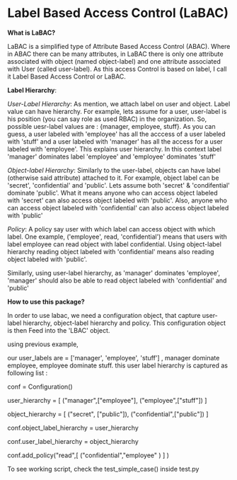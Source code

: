 Label Based Access Control (LaBAC)
=====

**What is LaBAC?**

LaBAC is a simplified type of Attribute Based Access Control (ABAC). Where in ABAC there can be many attributes, in LaBAC there is only one attribute associated with object (named object-label) and one attribute associated with User (called user-label). As this access Control is based on label, I call it Label Based Access Control or LaBAC.

**Label Hierarchy**:

*User-Label Hierarchy*: As mention, we attach label on user and object. Label value can have hierarchy. For example, lets assume for a user, user-label is his position (you can say role as used RBAC) in the organization. So, possible uesr-label values are : {manager, employee, stuff}. As you can guess, a user labeled with 'employee' has all the acccess of a user labeled with 'stuff' and a user labeled with 'manager' has all the access for a user labeled with 'employee'. This explains user hierarchy. In this context label 'manager' dominates label 'employee' and 'employee' dominates 'stuff'

*Object-label Hierarchy*: Similarly to the user-label, objects can have label (otherwise said attribute) attached to it. For example, object label can be 'secret', 'confidential' and 'public'. Lets assume both 'secret' & 'condifential' dominate 'public'. What it means anyone who can access object labeled with 'secret' can also access object labeled with 'public'. Also, anyone who can access object labeled with 'confidential' can also access object labeled with 'public'

*Policy*: 
A policy say user with which label can access object with which label. One example, 
('employee', read, 'confidential') means that users with label  employee can read object with label confidential. Using object-label hierarchy reading object labeled with 'confidential' means also reading object labeled with 'public'. 

Similarly, using user-label hierarchy, as 'manager' dominates 'employee',   'manager' should also be able to read object labeled with 'confidential' and 'public'

**How to use this package?**

In order to use labac, we need a configuration object, that capture user-label hierarchy, object-label hierarchy and policy. This configuration object is then Feed into the 'LBAC' object. 



using previous example, 

our user_labels are = ['manager', 'employee', 'stuff'] , manager dominate employee, employee dominate stuff. this user label hierarchy is captured as following list :

conf = Configuration()

user_hierarchy = [ ("manager",["employee"], ("employee",["stuff"]) ]

object_hierarchy = [ ("secret", ["public"]), ("confidential",["public"]) ]

conf.object_label_hierarchy = user_hierarchy

conf.user_label_hierarchy = object_hierarchy

conf.add_policy("read",[ ("confidential","employee" ) ] )


To see working script, check the test_simple_case() inside test.py




